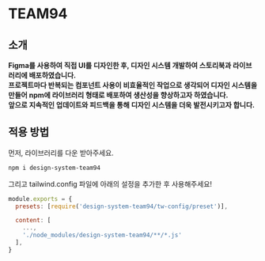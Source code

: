 # <span id='top'>TEAM94</span>

## 소개

**Figma를 사용하여 직접 UI를 디자인한 후, 디자인 시스템 개발하여 스토리북과 라이브러리에 배포하였습니다.**
<br/>
**프로젝트마다 반복되는 컴포넌트 사용이 비효율적인 작업으로 생각되어 디자인 시스템을 만들어 npm에 라이브러리 형태로 배포하여 생산성을 향상하고자 하였습니다.**
<br/>
**앞으로 지속적인 업데이트와 피드백을 통해 디자인 시스템을 더욱 발전시키고자 합니다.**

## 적용 방법

먼저, 라이브러리를 다운 받아주세요.

```bash
npm i design-system-team94
```

그리고 tailwind.config 파일에 아래의 설정을 추가한 후 사용해주세요!

```js
module.exports = {
  presets: [require('design-system-team94/tw-config/preset')],

  content: [
    ...,
    './node_modules/design-system-team94/**/*.js'
  ],
}
```
